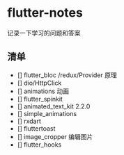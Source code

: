 # flutter-notes
记录一下学习的问题和答案


## 清单
- []  flutter_bloc /redux/Provider 原理
- [] dio/HttpClick
- [] animations 动画
- [] flutter_spinkit
- [] animated_text_kit 2.2.0
- [] simple_animations
- [] rxdart
- [] fluttertoast
- [] image_cropper 编辑图片
- [] flutter_hooks 
